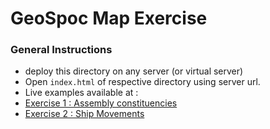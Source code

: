 # GeoSpoc Map Exercise

### General Instructions
 - deploy this directory on any server (or virtual server)
 - Open `index.html` of respective directory using server url.
 - Live examples available at :
 - [Exercise 1 : Assembly constituencies](http://projects.apaleja.me/geospoc/exercise_1/)
 - [Exercise 2 : Ship Movements](http://projects.apaleja.me/geospoc/exercise_2/)

